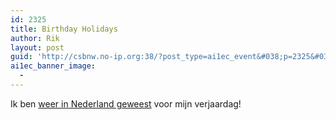 ```yaml
---
id: 2325
title: Birthday Holidays
author: Rik
layout: post
guid: 'http://csbnw.no-ip.org:38/?post_type=ai1ec_event&#038;p=2325&#038;instance_id='
ai1ec_banner_image:
  - 
---
```

Ik ben [weer in Nederland geweest][1] voor mijn verjaardag!

 [1]: /?p=2326 "Birthday holidays"